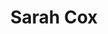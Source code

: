 ---
layout: employee
skillsid: 1
title: 'Sarah Cox'
permalink: /employees/:title 
location: 'Las Vegas'
position: 'Biological Technician'
availability: 54
internal: false
categories: 
- employees
phoneNumber: 555-555-5555
email: email@gmail.com
manage: false
---